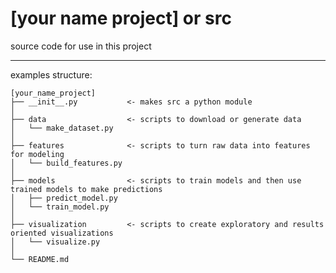 # [your name project] or src

source code for use in this project

----
examples structure:
```
[your_name_project]
├── __init__.py           <- makes src a python module
│
├── data                  <- scripts to download or generate data
│   └── make_dataset.py 
│
├── features              <- scripts to turn raw data into features for modeling
│   └── build_features.py
│
├── models                <- scripts to train models and then use trained models to make predictions
│   ├── predict_model.py
│   └── train_model.py
│
├── visualization         <- scripts to create exploratory and results oriented visualizations
│   └── visualize.py
│
└── README.md
```
